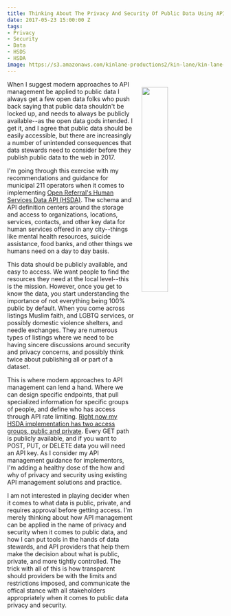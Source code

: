 ```yaml
---
title: Thinking About The Privacy And Security Of Public Data Using API Management
date: 2017-05-23 15:00:00 Z
tags:
- Privacy
- Security
- Data
- HSDS
- HSDA
image: https://s3.amazonaws.com/kinlane-productions2/kin-lane/kin-lane-api-days-berlin-respect-privacy.jpg
---
```


<p><img style="padding: 15px;" src="https://s3.amazonaws.com/kinlane-productions2/kin-lane/kin-lane-api-days-berlin-respect-privacy.jpg" align="right" width="35%" /></p>When I suggest modern approaches to API management be applied to public data I always get a few open data folks who push back saying that public data shouldn't be locked up, and needs to always be publicly available--as the open data gods intended. I get it, and I agree that public data should be easily accessible, but there are increasingly a number of unintended consequences that data stewards need to consider before they publish public data to the web in 2017.

I'm going through this exercise with my recommendations and guidance for municipal 211 operators when it comes to implementing [Open Referral's Human Services Data API (HSDA)](http://developer.open.referral.adopta.agency/documentation/). The schema and API definition centers around the storage and access to organizations, locations, services, contacts, and other key data for human services offered in any city--things like mental health resources, suicide assistance, food banks, and other things we humans need on a day to day basis. 

This data should be publicly available, and easy to access. We want people to find the resources they need at the local level--this is the mission. However, once you get to know the data, you start understanding the importance of not everything being 100% public by default. When you come across listings Muslim faith, and LGBTQ services, or possibly domestic violence shelters, and needle exchanges. They are numerous types of listings where we need to be having sincere discussions around security and privacy concerns, and possibly think twice about publishing all or part of a dataset.

This is where modern approaches to API management can lend a hand. Where we can design specific endpoints, that pull specialized information for specific groups of people, and define who has access through API rate limiting. [Right now my HSDA implementation has two access groups, public and private](http://developer.open.referral.adopta.agency/documentation/). Every GET path is publicly available, and if you want to POST, PUT, or DELETE data you will need an API key. As I consider my API management guidance for implementors, I'm adding a healthy dose of the how and why of privacy and security using existing API management solutions and practice.

I am not interested in playing decider when it comes to what data is public, private, and requires approval before getting access. I'm merely thinking about how API management can be applied in the name of privacy and security when it comes to public data, and how I can put tools in the hands of data stewards, and API providers that help them make the decision about what is public, private, and more tightly controlled. The trick with all of this is how transparent should providers be with the limits and restrictions imposed, and communicate the offical stance with all stakeholders appropriately when it comes to public data privacy and security.